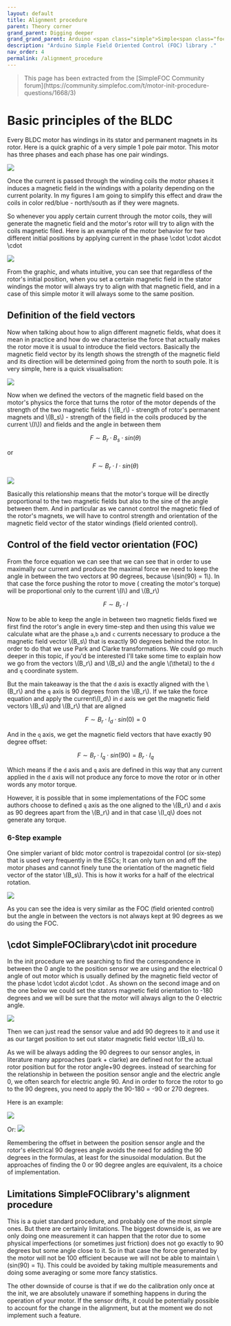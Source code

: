 ```yaml
---
layout: default
title: Alignment procedure
parent: Theory corner
grand_parent: Digging deeper
grand_grand_parent: Arduino <span class="simple">Simple<span class="foc">FOC</span>library</span>
description: "Arduino Simple Field Oriented Control (FOC) library ."
nav_order: 4
permalink: /alignment_procedure
---
```


<blockquote class="info" markdown="1">
This page has been extracted from the [SimpleFOC Community forum](https://community.simplefoc.com/t/motor-init-procedure-questions/1668/3)

</blockquote>

# Basic principles of the BLDC
Every BLDC motor has windings in its stator and permanent magnets in its rotor. Here is a quick graphic of a very simple 1 pole pair motor. This motor has three phases and each phase has one pair windings. 

<img src="extras/Images/init1.png" class="width30">

Once the current is passed through the winding coils the motor phases it induces a magnetic field in the windings with a polarity depending on the current polarity. In my figures I am going to simplify this effect and draw the coils in color red/blue - north/south as if they were magnets.

So whenever you apply certain current through the motor coils, they will generate the magnetic field and the motor's rotor will try to align with the coils magnetic filed. Here is an example of the motor behavior for two different initial positions by applying current in the phase \cdot \cdot a\cdot \cdot 

<img src="extras/Images/init2.png">

From the graphic, and whats intuitive, you can see that regardless of the rotor's initial position, when you set a certain magnetic field in the stator windings the motor will always try to align with that magnetic field, and in a case of this simple motor it will always some to the same position. 

## Definition of the field vectors

Now when talking about how to align different magnetic fields, what does it mean in practice and how do we characterise the force that actually makes the rotor move it is usual to introduce the field vectors. Basically the magnetic field vector by its length shows the strength of the magnetic field and its direction will be determined going from the north to south pole. It is very simple, here is a quick visualisation:

<img src="extras/Images/init3.png">

Now when we defined the vectors of the magnetic field based on the motor's physics the force that turns the rotor of the motor depends of the strength of the two magnetic fields (  \\(B_r\\) - strength of rotor's permanent magnets and \\(B_s\\) - strength of the field in the coils produced by the current \\(I\\)) and  fields and the angle in between them

$$
F \sim B_r\cdot B_s\cdot sin(\theta)
$$

or

$$
F \sim B_r\cdot I\cdot sin(\theta)
$$

<img src="extras/Images/init4.png">


Basically this relationship means that the motor's torque will be directly proportional to the two magnetic fields but also to the sine of the angle between them. And in particular as we cannot control the magnetic filed of the rotor's magnets, we will have to control strength and orientation of the magnetic field vector of the stator windings (field oriented control). 

## Control of the field vector orientation (FOC)
From the force equation we can see that we can see that in order to use maximally our current and produce the maximal force we need to keep the angle in between the two vectors at 90 degrees, because \\(sin(90) = 1\\). In that case the force pushing the rotor to move ( creating the motor's torque) will be proportional only to the current \\(I\\) and \\(B_r\\)

$$
F \sim B_r\cdot I
$$

Now to be able to keep the angle in between two magnetic fields fixed we first find the rotor's angle in every time-step and then using this value we calculate what are the phase `a`,`b` and `c` currents necessary to produce a the magnetic field vector \\(B_s\\) that is exactly 90 degrees behind the rotor. In order to do that we use Park and Clarke transformations. We could go much deeper in this topic, if you'd be interested I'll take some time to explain how we go from the vectors \\(B_r\\) and \\(B_s\\) and the angle \\(\theta\\) to the `d` and `q` coordinate system.

But the main takeaway is the that the `d` axis is exactly aligned with the \\(B_r\\) and the `q` axis is 90 degrees from the \\(B_r\\). If we take the force equation and apply the current\\(I_d\\) in `d` axis we get the magnetic field vectors \\(B_s\\) and \\(B_r\\) that are aligned

$$
F \sim B_r\cdot I_d\cdot sin(0) = 0
$$

And in the `q` axis, we get the magnetic field vectors that have exactly 90 degree offset:

$$
F \sim  B_r\cdot I_q\cdot sin(90) = B_r\cdot I_q
$$

Which means if the `d` axis and `q` axis are defined in this way that any current applied in the `d` axis will not produce any force to move the rotor or in other words any motor torque. 

However, it is possible that in some implementations of the FOC some authors choose to defined `q` axis as the one aligned to the \\(B_r\\) and `d` axis as 90 degrees apart from the \\(B_r\\) and in that case \\(I_q\\) does not generate any torque.

### 6-Step example
One simpler variant of bldc motor control is trapezoidal control (or six-step) that is used very frequently in the ESCs; It can only turn on and off the motor phases and cannot finely tune the orientation of the magnetic field vector of the stator \\(B_s\\). This is how it works for a half of the electrical rotation. 

<img src="extras/Images/init5.jpeg">

As you can see the idea is very similar as the FOC (field oriented control) but the angle in between the vectors is not always kept at 90 degrees as we do using the FOC. 

## \cdot SimpleFOClibrary\cdot  init procedure

In the init procedure we are searching to find the correspondence in between the 0 angle to the position sensor we are using and the electrical 0 angle of out motor which is usually defined by the magnetic field vector of the phase  \cdot \cdot a\cdot \cdot . As shown on the second image and on the one below we could set the stators magnetic field orientation to -180 degrees and we will be sure that the motor will always align to the 0 electric angle.

<img src="extras/Images/init6.png">

Then we can just read the sensor value and add 90 degrees to it and use it as our target position to set out stator magnetic field vector \\(B_s\\) to. 

As we will be always adding the 90 degrees to our sensor angles, in literature many approaches (park + clarke) are defined not for the actual rotor position but for the rotor angle+90 degrees. instead of searching for the relationship in between the position sensor angle and the electric angle 0, we often search for electric angle 90. And in order to force the rotor to go to the 90 degrees, you need to apply the 90-180 = -90 or 270 degrees. 

Here is an example:

<img src="extras/Images/init7.png">

Or: 
<img src="extras/Images/init8.png">

Remembering the offset in between the position sensor angle and the rotor's electrical 90 degrees angle avoids the need for adding the 90 degrees in the formulas, at least for the sinusoidal modulation. But the approaches of finding the 0 or 90 degree angles are equivalent, its a choice of implementation.

## Limitations SimpleFOClibrary's alignment procedure
This is a quiet standard procedure, and probably one of the most simple ones. But there are certainly limitations. The biggest downside is, as we are only doing one measurement it can happen that the rotor due to some physical imperfections (or sometimes just friction) does not go exactly to 90 degrees but some angle close to it. So in that case the force generated by the motor will not be 100 efficient because we will not be able to maintain \\(sin(90) = 1\\). This could be avoided by taking multiple measurements and doing some averaging or some more fancy statistics.

The other downside of course is that if we do the calibration only once at the init, we are absolutely unaware if something happens in during the operation of your motor. If the sensor drifts, it could be potentially possible to account for the change in the alignment, but at the moment we do not implement such a feature.